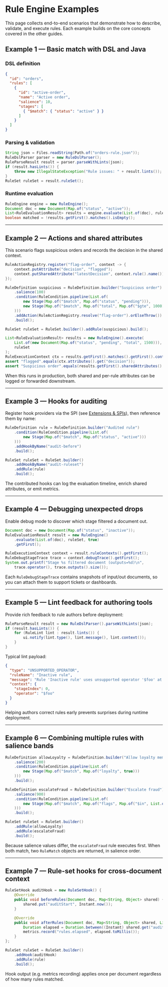 # Rule Engine Examples

This page collects end-to-end scenarios that demonstrate how to describe, validate, and execute rules. Each example builds on the core concepts covered in the other guides.

## Example 1 — Basic match with DSL and Java

### DSL definition

```json
{
  "id": "orders",
  "rules": [
    {
      "id": "active-order",
      "name": "Active order",
      "salience": 10,
      "stages": [
        { "$match": { "status": "active" } }
      ]
    }
  ]
}
```

### Parsing & validation

```java
String json = Files.readString(Path.of("orders-rule.json"));
RuleDslParser parser = new RuleDslParser();
RuleParseResult result = parser.parseWithLints(json);
if (result.hasLints()) {
    throw new IllegalStateException("Rule issues: " + result.lints());
}
RuleSet ruleSet = result.ruleSet();
```

### Runtime evaluation

```java
RuleEngine engine = new RuleEngine();
Document doc = new Document(Map.of("status", "active"));
List<RuleEvaluationResult> results = engine.evaluate(List.of(doc), ruleSet);
boolean matched = !results.getFirst().matches().isEmpty();
```

---

## Example 2 — Actions and shared attributes

This scenario flags suspicious orders and records the decision in the shared context.

```java
RuleActionRegistry.register("flag-order", context -> {
    context.putAttribute("decision", "flagged");
    context.putSharedAttribute("latestDecision", context.rule().name());
});

RuleDefinition suspicious = RuleDefinition.builder("Suspicious order")
    .salience(100)
    .condition(RuleCondition.pipeline(List.of(
        new Stage(Map.of("$match", Map.of("status", "pending"))),
        new Stage(Map.of("$match", Map.of("total", Map.of("$gte", 1000))))
    )))
    .addAction(RuleActionRegistry.resolve("flag-order").orElseThrow())
    .build();

RuleSet ruleSet = RuleSet.builder().addRule(suspicious).build();

List<RuleEvaluationResult> results = new RuleEngine().execute(
    List.of(new Document(Map.of("status", "pending", "total", 1500))),
    ruleSet
);
RuleExecutionContext ctx = results.getFirst().matches().getFirst().context();
assert "flagged".equals(ctx.attributes().get("decision"));
assert "Suspicious order".equals(results.getFirst().sharedAttributes().get("latestDecision"));
```

When this runs in production, both shared and per-rule attributes can be logged or forwarded downstream.

---

## Example 3 — Hooks for auditing

Register hook providers via the SPI (see [Extensions & SPIs](extensions.md)), then reference them by name:

```java
RuleDefinition rule = RuleDefinition.builder("Audited rule")
    .condition(RuleCondition.pipeline(List.of(
        new Stage(Map.of("$match", Map.of("status", "active")))
    )))
    .addHookByName("audit-before")
    .build();

RuleSet ruleSet = RuleSet.builder()
    .addHookByName("audit-ruleset")
    .addRule(rule)
    .build();
```

The contributed hooks can log the evaluation timeline, enrich shared attributes, or emit metrics.

---

## Example 4 — Debugging unexpected drops

Enable debug mode to discover which stage filtered a document out.

```java
Document doc = new Document(Map.of("status", "inactive"));
RuleEvaluationResult result = new RuleEngine()
    .evaluate(List.of(doc), ruleSet, true)
    .getFirst();

RuleExecutionContext context = result.ruleContexts().getFirst();
RuleDebugStageTrace trace = context.debugTrace().getFirst();
System.out.printf("Stage %s filtered document (outputs=%d)\n",
    trace.operator(), trace.outputs().size());
```

Each `RuleDebugStageTrace` contains snapshots of input/out documents, so you can attach them to support tickets or dashboards.

---

## Example 5 — Lint feedback for authoring tools

Provide rich feedback to rule authors before deployment:

```java
RuleParseResult result = new RuleDslParser().parseWithLints(json);
if (result.hasLints()) {
    for (RuleLint lint : result.lints()) {
        ui.notify(lint.type(), lint.message(), lint.context());
    }
}
```

Typical lint payload:

```json
{
  "type": "UNSUPPORTED_OPERATOR",
  "ruleName": "Inactive rule",
  "message": "Rule 'Inactive rule' uses unsupported operator '$foo' at position 1",
  "context": {
    "stageIndex": 0,
    "operator": "$foo"
  }
}
```

Helping authors correct rules early prevents surprises during runtime deployment.

---

## Example 6 — Combining multiple rules with salience bands

```java
RuleDefinition allowLoyalty = RuleDefinition.builder("Allow loyalty member")
    .salience(200)
    .condition(RuleCondition.pipeline(List.of(
        new Stage(Map.of("$match", Map.of("loyalty", true)))
    )))
    .build();

RuleDefinition escalateFraud = RuleDefinition.builder("Escalate fraud")
    .salience(900)
    .condition(RuleCondition.pipeline(List.of(
        new Stage(Map.of("$match", Map.of("flags", Map.of("$in", List.of("fraud")))))
    )))
    .build();

RuleSet ruleSet = RuleSet.builder()
    .addRule(allowLoyalty)
    .addRule(escalateFraud)
    .build();
```

Because salience values differ, the `escalateFraud` rule executes first. When both match, two `RuleMatch` objects are returned, in salience order.

---

## Example 7 — Rule-set hooks for cross-document context

```java
RuleSetHook auditHook = new RuleSetHook() {
    @Override
    public void beforeRules(Document doc, Map<String, Object> shared) {
        shared.put("auditStart", Instant.now());
    }

    @Override
    public void afterRules(Document doc, Map<String, Object> shared, List<RuleMatch> matches) {
        Duration elapsed = Duration.between((Instant) shared.get("auditStart"), Instant.now());
        metrics.record("rules.elapsed", elapsed.toMillis());
    }
};

RuleSet ruleSet = RuleSet.builder()
    .addHook(auditHook)
    .addRule(rule)
    .build();
```

Hook output (e.g. metrics recording) applies once per document regardless of how many rules matched.
